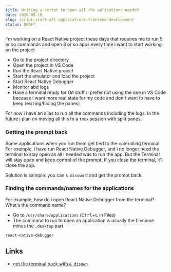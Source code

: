 ```yaml
---
title: Writing a script to open all the aplications needed
date: 2020-08-10
slug: script-start-all-applications-frontend-development
status: DRAFT
---
```


I'm working on a React Native project these days that requires me to run 5 or so commands and open 3 or so apps every time i want to start working on the project

- Go to the project directory
- Open the project in VS Code
- Run the React Native project
- Start the emulator and load the project
- Start React Native Debugger
- Monitor abd logs
- Have a terminal ready for Git stuff (i prefer not using the one in VS Code because i want more real state for my code and don't want to have to keep resizing/hiding the panes)

For now i have an alias to run all the commands including the logs. In the future i plan on moving all this to a `tmux` session with split panes.

### Getting the prompt back

Some applications when you run them get tied to the controlling terminal. For example, i have run React Native Debugger, and i no longer need the terminal to stay open as all i needed was to run the app. But the Terminal will stay open and keep control of the prompt. If you close the terminal, it'll close the app.

Solution is saimple: you can `& disown` it and get the prompt back.

### Finding the commands/names for the applications

For example, how do i open React Native Debugger from the terminal? What's the command name?

- Go to `/usr/share/applications` (<kbd>Ctrl</kbd>+<kbd>L</kbd> in Files)
- The command to run to open an application is usually the filename minus the `.desktop` part

```bash
react-native-debugger
```

## Links

- [get the terminal back with `& disown`](https://askubuntu.com/a/721507)
